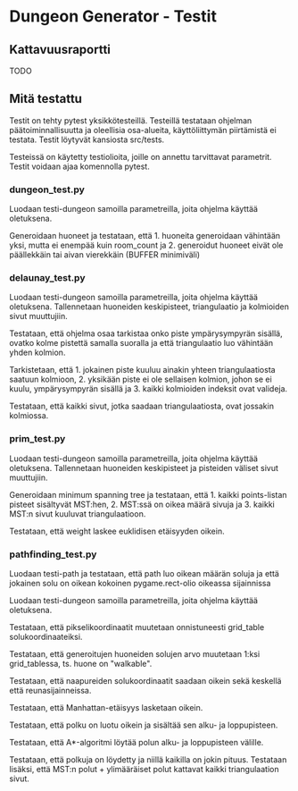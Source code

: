 # Dungeon Generator - Testit

## Kattavuusraportti
TODO

## Mitä testattu

Testit on tehty pytest yksikkötesteillä. Testeillä testataan ohjelman päätoiminnallisuutta ja oleellisia osa-alueita, käyttöliittymän piirtämistä ei testata. Testit löytyvät kansiosta src/tests.

Testeissä on käytetty testiolioita, joille on annettu tarvittavat parametrit. Testit voidaan ajaa komennolla pytest.


### dungeon_test.py

Luodaan testi-dungeon samoilla parametreilla, joita ohjelma käyttää oletuksena. 

Generoidaan huoneet ja testataan, että 1. huoneita generoidaan vähintään yksi, mutta ei enempää kuin room_count ja 2. generoidut huoneet eivät ole päällekkäin tai aivan vierekkäin (BUFFER minimiväli)

### delaunay_test.py

Luodaan testi-dungeon samoilla parametreilla, joita ohjelma käyttää oletuksena. Tallennetaan huoneiden keskipisteet, triangulaatio ja kolmioiden sivut muuttujiin.

Testataan, että ohjelma osaa tarkistaa onko piste ympärysympyrän sisällä, ovatko kolme pistettä samalla suoralla ja että triangulaatio luo vähintään yhden kolmion.

Tarkistetaan, että 1. jokainen piste kuuluu ainakin yhteen triangulaatiosta saatuun kolmioon, 2. yksikään piste ei ole sellaisen kolmion, johon se ei kuulu, ympärysympyrän sisällä ja 3. kaikki kolmioiden indeksit ovat valideja.

Testataan, että kaikki sivut, jotka saadaan triangulaatiosta, ovat jossakin kolmiossa.

### prim_test.py

Luodaan testi-dungeon samoilla parametreilla, joita ohjelma käyttää oletuksena. Tallennetaan huoneiden keskipisteet ja pisteiden väliset sivut muuttujiin.

Generoidaan minimum spanning tree ja testataan, että 1. kaikki points-listan pisteet sisältyvät MST:hen, 2. MST:ssä on oikea määrä sivuja ja 3. kaikki MST:n sivut kuuluvat triangulaatioon.

Testataan, että weight laskee euklidisen etäisyyden oikein.

### pathfinding_test.py

Luodaan testi-path ja testataan, että path luo oikean määrän soluja ja että jokainen solu on oikean kokoinen pygame.rect-olio oikeassa sijainnissa

Luodaan testi-dungeon samoilla parametreilla, joita ohjelma käyttää oletuksena.

Testataan, että pikselikoordinaatit muutetaan onnistuneesti grid_table solukoordinaateiksi.

Testataan, että generoitujen huoneiden solujen arvo muutetaan 1:ksi grid_tablessa, ts. huone on "walkable".

Testataan, että naapureiden solukoordinaatit saadaan oikein sekä keskellä että reunasijainneissa.

Testataan, että Manhattan-etäisyys lasketaan oikein.

Testataan, että polku on luotu oikein ja sisältää sen alku- ja loppupisteen.

Testataan, että A*-algoritmi löytää polun alku- ja loppupisteen välille.

Testataan, että polkuja on löydetty ja niillä kaikilla on jokin pituus. Testataan lisäksi, että MST:n polut + ylimääräiset polut kattavat kaikki triangulaation sivut.